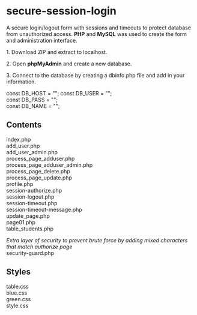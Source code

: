 # secure-session-login

<p> A secure login/logout form with sessions and timeouts to protect database from unauthorized access.
<b>PHP</b> and <b>MySQL</b> was used to create the form and administration interface.</p>

<p>1. Download ZIP and extract to localhost.</p>
<p>2. Open <b>phpMyAdmin</b> and create a new database.</p>
<p>3. Connect to the database by creating a dbinfo.php file and add in your information.</p>
const DB_HOST	 = "";			
const DB_USER	 = "";<br>
const DB_PASS	= "";<br>
const DB_NAME = "";	

<h2>Contents</h2>

index.php<br>
add_user.php<br>
add_user_admin.php<br>
process_page_adduser.php<br>
process_page_adduser_admin.php<br>
process_page_delete.php<br>
process_page_update.php<br>
profile.php<br>
session-authorize.php<br>
session-logout.php<br>
session-timeout.php<br>
session-timeout-message.php<br>
update_page.php<br>
page01.php<br>
table_students.php<br>

<i>Extra layer of security to prevent brute force by adding mixed characters that match authorize page</i><br> 
security-guard.php<br>

<h2>Styles</h2>

table.css<br>
blue.css<br>
green.css<br>
style.css<br>
